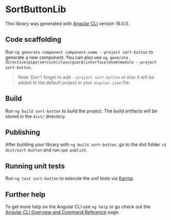 # SortButtonLib

This library was generated with [Angular CLI](https://github.com/angular/angular-cli) version 16.0.0.

## Code scaffolding

Run `ng generate component component-name --project sort-button` to generate a new component. You can also use `ng generate directive|pipe|service|class|guard|interface|enum|module --project sort-button`.
> Note: Don't forget to add `--project sort-button` or else it will be added to the default project in your `angular.json` file. 

## Build

Run `ng build sort-button` to build the project. The build artifacts will be stored in the `dist/` directory.

## Publishing

After building your library with `ng build sort-button`, go to the dist folder `cd dist/sort-button` and run `npm publish`.

## Running unit tests

Run `ng test sort-button` to execute the unit tests via [Karma](https://karma-runner.github.io).

## Further help

To get more help on the Angular CLI use `ng help` or go check out the [Angular CLI Overview and Command Reference](https://angular.io/cli) page.
